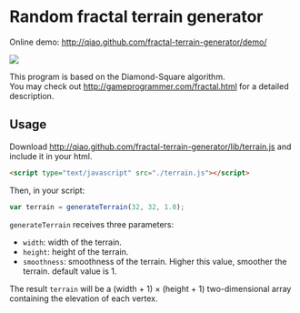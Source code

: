 Random fractal terrain generator
================================

Online demo: http://qiao.github.com/fractal-terrain-generator/demo/

![](http://qiao.github.com/fractal-terrain-generator/screenshot.png)

This program is based on the Diamond-Square algorithm.  
You may check out http://gameprogrammer.com/fractal.html for a detailed description.

## Usage ##

Download http://qiao.github.com/fractal-terrain-generator/lib/terrain.js and include it in your html.

```html
<script type="text/javascript" src="./terrain.js"></script>
```

Then, in your script:

```js
var terrain = generateTerrain(32, 32, 1.0);
```

`generateTerrain` receives three parameters:

* `width`: width of the terrain.
* `height`: height of the terrain.
* `smoothness`: smoothness of the terrain. Higher this value, smoother the terrain. default value is 1.

The result `terrain` will be a (width + 1) &times; (height + 1) two-dimensional array containing the elevation of each vertex.
